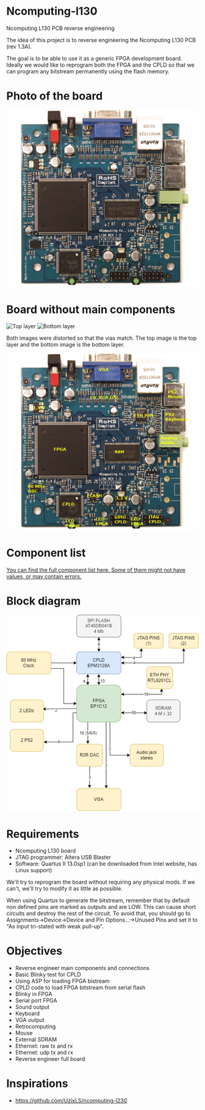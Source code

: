# Ncomputing-l130
Ncomputing L130 PCB reverse engineering

The idea of this project is to reverse engineering the Ncomputing L130 PCB (rev 1.3A).

The goal is to be able to use it as a generic FPGA development board. Ideally we would like to reprogram both the FPGA and the CPLD so that we can program any bitstream permanently using the flash memory.

# Photo of the board

![Photo of the PCB](docs/pcb.jpg)

# Board without main components

![Top layer](docs/top.jpg)
![Bottom layer](docs/bottom.jpg)

Both images were distorted so that the vias match. The top image is the top layer and the bottom image is the bottom layer.

![Labels](docs/top_labels.png)

# Component list

[You can find the full component list here. Some of them might not have values, or may contain errors.](docs/components.csv)

# Block diagram

![Block diagram](docs/diagram.png)

# Requirements
- Ncomputing L130 board
- JTAG programmer: Altera USB Blaster
- Software: Quartus II 13.0sp1 (can be downloaded from Intel website, has Linux support)

We'll try to reprogram the board without requiring any physical mods. If we can't, we'll try to modify it as little as possible.

When using Quartus to generate the bitstream, remember that by default non defined pins are marked as outputs and are LOW. This can cause short circuits and destroy the rest of the circuit. To avoid that, you should go to Assignments->Device->Device and Pin Options...->Unused Pins and set it to "As input tri-stated with weak pull-up".

# Objectives

- Reverse engineer main components and connections
- Basic Blinky test for CPLD
- Using ASP for loading FPGA bistream
- CPLD code to load FPGA bitstream from serial flash
- Blinky in FPGA
- Serial port FPGA
- Sound output
- Keyboard 
- VGA output
- Retrocomputing
- Mouse
- External SDRAM
- Ethernet: raw tx and rx
- Ethernet: udp tx and rx
- Reverse engineer full board

# Inspirations
- https://github.com/UzixLS/ncomputing-l230
